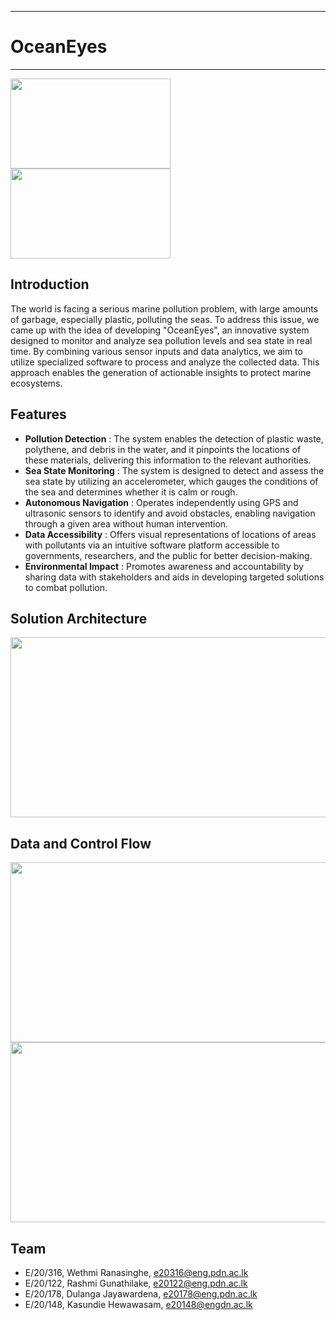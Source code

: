 ___
# OceanEyes
___

<img src ="https://github.com/wethmiranasinghe/e20-3yp-OceanEyes/blob/main/docs/images/impacts-of-plastic-in-the-ocean-on-sealife-Entangled_Turtle.jpg" width="256" height="144"/>  <img src ="https://github.com/wethmiranasinghe/e20-3yp-OceanEyes/blob/main/docs/images/Plastic_floating.png" width="256" height="144" align="centre"/>


## Introduction

The world is facing a serious marine pollution problem, with large amounts of garbage, especially plastic, polluting the seas. To address this issue, we came up with the idea of developing "OceanEyes", an innovative system designed to monitor and analyze sea pollution levels and sea state in real time. By combining various sensor inputs and data analytics, we aim to utilize specialized software to process and analyze the collected data. This approach enables the generation of actionable insights to protect marine ecosystems.

## Features
- **Pollution Detection** : The system enables the detection of plastic waste, polythene, and debris in the water, and it pinpoints the locations of these materials, delivering this information to the relevant authorities.
- **Sea State Monitoring** : The system is designed to detect and assess the sea state by utilizing an accelerometer, which gauges the conditions of the sea and determines whether it is calm or rough.
- **Autonomous Navigation** : Operates independently using GPS and ultrasonic sensors to identify and avoid obstacles, enabling navigation through a given area without human intervention.
- **Data Accessibility** : Offers visual representations of locations of areas with pollutants via an intuitive software platform accessible to governments, researchers, and the public for better decision-making.
- **Environmental Impact** : Promotes awareness and accountability by sharing data with stakeholders and aids in developing targeted solutions to combat pollution.

## Solution Architecture
<img src ="https://github.com/wethmiranasinghe/e20-3yp-OceanEyes/blob/main/docs/images/Solution_Architecture.jpg" width="512" height="288"/>

## Data and Control Flow
<img src ="https://github.com/wethmiranasinghe/e20-3yp-OceanEyes/blob/main/docs/images/Solution_Architecture.jpg" width="512" height="288"/> <img src ="https://github.com/wethmiranasinghe/e20-3yp-OceanEyes/blob/main/docs/images/Data_Control_Flow.jpg" width="512" height="288" align="centre"/>

## Team
-  E/20/316, Wethmi Ranasinghe, [e20316@eng.pdn.ac.lk](mailto:e20316@eng.pdn.ac.lk)
-  E/20/122, Rashmi Gunathilake, [e20122@eng.pdn.ac.lk](mailto:e20122@eng.pdn.ac.lk)
-  E/20/178, Dulanga Jayawardena, [e20178@eng.pdn.ac.lk](mailto:e20178@eng.pdn.ac.lk)
-  E/20/148, Kasundie Hewawasam, [e20148@engdn.ac.lk](mailto:e20148@eng.pdn.ac.lk)



